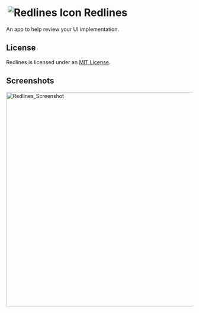 #  ![Redlines Icon](RedlinesApp/Assets/favicon.ico) Redlines

An app to help review your UI implementation.

## License

Redlines is licensed under an [MIT License](LICENSE.md).

## Screenshots

<img width="579" alt="Redlines_Screenshot" src="https://user-images.githubusercontent.com/12770956/112552593-523d2000-8d80-11eb-93c4-826b3e30b078.png">
